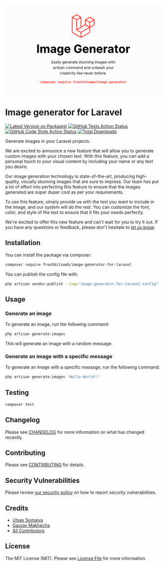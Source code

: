 ![header](./.github/resources/logo.png)

# Image generator for Laravel

[![Latest Version on Packagist](https://img.shields.io/packagist/v/freshbitsweb/image-generator-for-laravel.svg?style=flat-square)](https://packagist.org/packages/freshbitsweb/image-generator-for-laravel)
[![GitHub Tests Action Status](https://img.shields.io/github/actions/workflow/status/freshbitsweb/image-generator-for-laravel/run-tests.yml?branch=main&label=tests&style=flat-square)](https://github.com/freshbitsweb/image-generator-for-laravel/actions?query=workflow%3Arun-tests+branch%3Amain)
[![GitHub Code Style Action Status](https://img.shields.io/github/actions/workflow/status/freshbitsweb/image-generator-for-laravel/fix-php-code-style-issues.yml?branch=main&label=code%20style&style=flat-square)](https://github.com/freshbitsweb/image-generator-for-laravel/actions?query=workflow%3A"Fix+PHP+code+style+issues"+branch%3Amain)
[![Total Downloads](https://img.shields.io/packagist/dt/freshbitsweb/image-generator-for-laravel.svg?style=flat-square)](https://packagist.org/packages/freshbitsweb/image-generator-for-laravel)

Generate images in your Laravel projects.

<p>
    We are excited to announce a new feature that will allow you to generate custom images with your chosen text. With this feature, you can add a personal touch to your visual content by including your name or any text you desire.
</p>

Our image generation technology is state-of-the-art, producing high-quality, visually stunning images that are sure to impress. Our team has put a lot of effort into perfecting this feature to ensure that the images generated are super duper cool as per your requirements.

To use this feature, simply provide us with the text you want to include in the image, and our system will do the rest. You can customize the font, color, and style of the text to ensure that it fits your needs perfectly.

We're excited to offer this new feature and can't wait for you to try it out. If you have any questions or feedback, please don't hesitate to [let us know](mailto:info@freshbits.in).

## Installation

You can install the package via composer:

```bash
composer require freshbitsweb/image-generator-for-laravel
```

You can publish the config file with:

```bash
php artisan vendor:publish --tag="image-generator-for-laravel-config"
```

## Usage

### Generate an image
To generate an image, run the following command:
```bash
php artisan generate:images
```
This will generate an image with a random message.

### Generate an image with a specific message
To generate an image with a specific message, run the following command:

```bash
php artisan generate:images 'Hello World!!'
```

## Testing

```bash
composer test
```

## Changelog

Please see [CHANGELOG](CHANGELOG.md) for more information on what has changed recently.

## Contributing

Please see [CONTRIBUTING](CONTRIBUTING.md) for details.

## Security Vulnerabilities

Please review [our security policy](../../security/policy) on how to report security vulnerabilities.

## Credits

- [Utsav Somaiya](https://github.com/utsavsomaiya)
- [Gaurav Makhecha](https://github.com/gauravmak)
- [All Contributors](../../contributors)

## License

The MIT License (MIT). Please see [License File](LICENSE.md) for more information.
